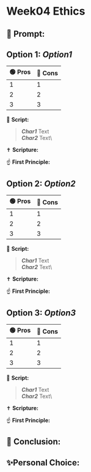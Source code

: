 # Week04 Ethics
## 🤔 Prompt:
> 
## Option 1: _Option1_

| 🟢 Pros      | 🔴 Cons       |
| ------------- | ------------- |
| 1 | 1 |
| 2 | 2 |
| 3 | 3 |


📜 __Script:__
> ___Char1___ Text\
> ___Char2___ Text\

✝ __Scripture:__
> 

☝ __First Principle:__
> 

## Option 2: _Option2_

| 🟢 Pros      | 🔴 Cons       |
| ------------- | ------------- |
| 1 | 1 |
| 2 | 2 |
| 3 | 3 |

📜 __Script:__
> ___Char1___ Text\
> ___Char2___ Text\

✝ __Scripture:__
> 

☝ __First Principle:__
> 

## Option 3: _Option3_

| 🟢 Pros      | 🔴 Cons       |
| ------------- | ------------- |
| 1 | 1 |
| 2 | 2 |
| 3 | 3 |

📜 __Script:__
> ___Char1___ Text\
> ___Char2___ Text\

✝ __Scripture:__
> 

☝ __First Principle:__
> 

## 🏁 Conclusion:
> 

## ✨Personal Choice:
> 